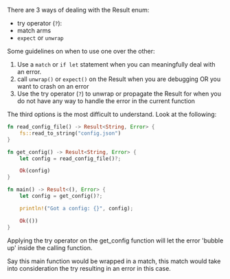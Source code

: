 There are 3 ways of dealing with the Result enum:
- try operator (`?`):
- match arms
- `expect` or `unwrap`

Some guidelines on when to use one over the other:
1. Use a `match` or `if let` statement when you can meaningfully deal with an error.
2. call `unwrap()` or `expect()` on the Result when you are debugging OR you want to crash on an error
3. Use the try operator (`?`) to unwrap or propagate the Result for when you do not have any way to handle the error in the current function


The third options is the most difficult to understand. Look at the following:
```rust
fn read_config_file() -> Result<String, Error> {
    fs::read_to_string("config.json")
}

fn get_config() -> Result<String, Error> {
    let config = read_config_file()?;

    Ok(config)
}

fn main() -> Result<(), Error> {
    let config = get_config()?;

    println!("Got a config: {}", config);

    Ok(())
}
```

Applying the try operator on the get_config function will let the error 'bubble up' inside the calling function.

Say this main function would be wrapped in a match, this match would take into consideration the try resulting in an error in this case.